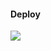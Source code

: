 #### Deploy

<a href="https://portal.azure.com/#create/Microsoft.Template/uri/https%3A%2F%2Fraw.githubusercontent.com%2Fmariocuomo%2FExperimenting-With-Security-Copilot%2Frefs%2Fheads%2Fmain%2Fintegrations%2FSentinel%2520Security%2520Copilot%2520Assistant%2FIndividualLogicApps%2FSSCA-IPLookupComment%2Fdeployment.json" target="_blank">
<img src="https://aka.ms/deploytoazurebutton"/>
</a>
